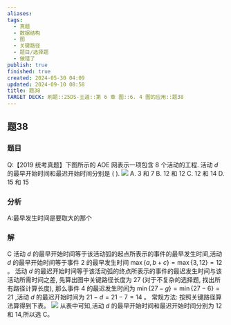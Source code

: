 ```yaml
---
aliases: 
tags:
  - 真题
  - 数据结构
  - 图
  - 关键路径
  - 题目/选择题
  - 做错了
publish: true
finished: true
created: 2024-05-30 04:09
updated: 2024-09-10 08:58
title: 题38
TARGET DECK: 刷题::25DS-王道::第 6 章 图::6. 4 图的应用::题38
---
```

## 题38
### 题目
Q:【2019 统考真题】下图所示的 AOE 网表示一项包含 8 个活动的工程. 活动 $d$ 的最早开始时间和最迟开始时间分别是 ( ).
![](https://img.hwenyi.tech/202405291147185.webp)
A. 3 和 7 
B. 12 和 12 
C. 12 和 14 
D. 15 和 15
### 分析
A:最早发生时间是要取大的那个
### 解
C
活动 $d$ 的最早开始时间等于该活动弧的起点所表示的事件的最早发生时间,活动 $d$ 的最早开始时间等于事件 2 的最早发生时间 $\max \{ a,b + c\}  = \max \{ 3,{12}\}  = {12}$ 。
活动 $d$ 的最迟开始时间等于该活动弧的终点所表示的事件的最迟发生时间与该活动所需时间之差, 先算出图中关键路径长度为 27 (对于不复杂的选择题, 找出所有路径计算长度), 那么事件 4 的最迟发生时间为 $\min \{ {27} - g\}  = \min \{ {27} - 6\}  = {21}$ ,活动 $d$ 的最迟开始时间为 ${21} - d = {21} - 7 = {14}$ 。
常规方法: 按照关键路径算法算得到下表。
![](https://img.hwenyi.tech/202409101657599.webp)
从表中可知,活动 $d$ 的最早开始时间和最迟开始时间分别为 12 和 14,所以选 C。


